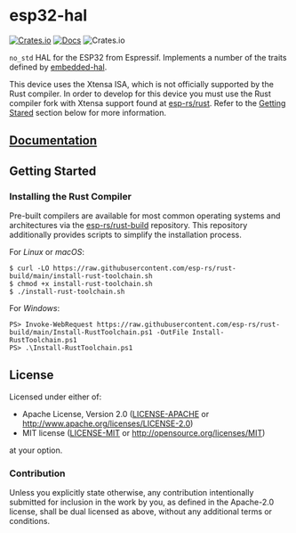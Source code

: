 # esp32-hal

[![Crates.io](https://img.shields.io/crates/v/esp32-hal.svg)](https://crates.io/crates/esp32-hal)
[![Docs](https://docs.rs/esp32-hal/badge.svg)](https://docs.rs/esp32-hal/)
![Crates.io](https://img.shields.io/crates/l/esp32-hal)

`no_std` HAL for the ESP32 from Espressif. Implements a number of the traits defined by [embedded-hal](https://github.com/rust-embedded/embedded-hal).

This device uses the Xtensa ISA, which is not officially supported by the Rust compiler. In order to develop for this device you must use the Rust compiler fork with Xtensa support found at [esp-rs/rust](https://github.com/esp-rs/rust). Refer to the [Getting Stared](#getting-started) section below for more information.

## [Documentation]

[documentation]: https://docs.rs/esp32-hal/

## Getting Started

### Installing the Rust Compiler

Pre-built compilers are available for most common operating systems and architectures via the [esp-rs/rust-build](https://github.com/esp-rs/rust-build) repository. This repository additionally provides scripts to simplify the installation process.

For _Linux_ or _macOS_:

```shell
$ curl -LO https://raw.githubusercontent.com/esp-rs/rust-build/main/install-rust-toolchain.sh
$ chmod +x install-rust-toolchain.sh
$ ./install-rust-toolchain.sh
```

For _Windows_:

```shell
PS> Invoke-WebRequest https://raw.githubusercontent.com/esp-rs/rust-build/main/Install-RustToolchain.ps1 -OutFile Install-RustToolchain.ps1
PS> .\Install-RustToolchain.ps1
```

## License

Licensed under either of:

- Apache License, Version 2.0 ([LICENSE-APACHE](../LICENSE-APACHE) or http://www.apache.org/licenses/LICENSE-2.0)
- MIT license ([LICENSE-MIT](../LICENSE-MIT) or http://opensource.org/licenses/MIT)

at your option.

### Contribution

Unless you explicitly state otherwise, any contribution intentionally submitted for inclusion in
the work by you, as defined in the Apache-2.0 license, shall be dual licensed as above, without
any additional terms or conditions.

